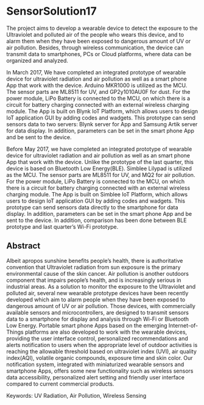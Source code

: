 # SensorSolution17

The project aims to develop a wearable device to detect the exposure to the Ultraviolet and polluted air of the people who wears this device, and to alarm them when they have been exposed to dangerous amount of UV or air pollution. Besides, through wireless communication, the device can transmit data to smartphones, PCs or Cloud platforms, where data can be organized and analyzed.

In March 2017, We have completed an integrated prototype of wearable device for ultraviolet radiation and air pollution as well as a smart phone App that work with the device. Arduino MKR1000 is utilized as the MCU. The sensor parts are ML8511 for UV, and GP2y1010AU0F for dust. For the power module, LiPo Battery is connected to the MCU, on which there is a circuit for battery charging connected with an external wireless charging module. The App is built on Blynk IoT Platform, which allows users to design IoT application GUI by adding codes and wadgets. This prototype can send sensors data to two servers: Blynk server for App and Samsung Artik server for data display. In addition, parameters can be set in the smart phone App and be sent to the device. 

Before May 2017, we have completed an integrated prototype of wearable device for ultraviolet radiation and air pollution as well as an smart phone App that work with the device. Unlike the prototype of the last quarter, this device is based on Bluetooth Low Energy(BLE). Simblee Lilypad is utilized as the MCU. The sensor parts are ML8511 for UV, and MQ2 for air pollution. For the power module, LiPo Battery is connected to the MCU, on which there is a circuit for battery charging connected with an external wireless charging module. The App is built on Simblee IoT Platform, which allows users to design IoT application GUI by adding codes and wadgets. This prototype can send sensors data directly to the smartphone for data display. In addition, parameters can be set in the smart phone App and be sent to the device. In addition, comparison has been done between BLE prototype and last quarter’s Wi-Fi prototype.

## Abstract 
Albeit apropos sunshine benefits people’s health, there is authoritative convention that Ultraviolet radiation from sun exposure is the primary environmental cause of the skin cancer. Air pollution is another outdoors component that impairs people’s health, and is increasingly serious in industrial areas. As a solution to monitor the exposure to the Ultraviolet and polluted air, several new wearable prototype devices have been recently developed which aim to alarm people when they have been exposed to dangerous amount of UV or air pollution. Those devices, with commercially available sensors and microcontrollers, are designed to transmit sensors data to a smartphone for display and analysis through Wi-Fi or Bluetooth Low Energy. Portable smart phone Apps based on the emerging Internet-of-Things platforms are also developed to work with the wearable devices, providing the user interface control, personalized recommendations and alerts notification to users when the appropriate level of outdoor activities is reaching the allowable threshold based on ultraviolet index (UVI), air quality index(AQI), volatile organic compounds, exposure time and skin color. Our notification system, integrated with miniaturized wearable sensors and smartphone Apps, offers some new functionality such as wireless sensors data accessibility, personalized alert setting and friendly user interface compared to current commercial products.

Keywords: UV Radiation, Air Pollution, Wireless Sensing
